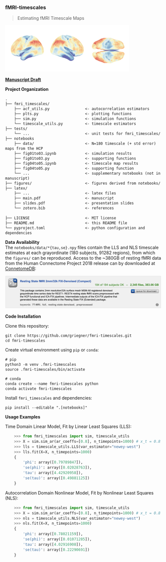 ### fMRI-timescales
> Estimating fMRI Timescale Maps

<img src="./figures/hcp-tstats.png" width="400"/>

**[Manuscript Draft](latex/main.pdf)**  

**Project Organization**
```
.
├── fmri_timescales/
    ├── acf_utils.py                <- autocorrelation estimators
    ├── plts.py                     <- plotting functions
    ├── sim.py                      <- simulation functions
    └── timescale_utils.py          <- timescale estimators
├── tests/
    └── ...                         <- unit tests for fmri_timescales/
├── notebooks
    ├── data/                       <- N=180 timescale (+ std error) maps from the HCP
    ├── fig01to03.ipynb             <- simulation results
    ├── fig01to03.py                <- supporting functions
    ├── fig04to05.ipynb             <- timescale map results
    ├── fig04to05.py                <- supporting function
    └── ...                         <- supplementary notebooks (not in manuscript)
├── figures/                        <- figures derived from notebooks/
├── latex/
    ├── ...                         <- latex files
    ├── main.pdf                    <- manuscript
    ├── slides.pdf                  <- presentation slides
    └── zotero.bib                  <- references 

├── LICENSE                         <- MIT license
├── README.md                       <- this README file
└── pyproject.toml                  <- python configuration and dependencies
```

**Data Availability**  
The `notebooks/data/*{tau,se}.npy` files contain the LLS and NLS timescale estimates at each grayordinate (180 subjects, 91282 regions), from which the `figures/` can be reproduced. Access to the ~380GB of resting fMRI data from the Human Connectome Project 2018 release can by downloaded at [ConnetomeDB](https://db.humanconnectome.org/app/template/Login.vm):

<img src="./figures/hcp-dataset.png" width="800"/>

**Code Installation**  

Clone this repository:
```
git clone https://github.com/griegner/fmri-timescales.git
cd fmri-timescales
```

Create virtual environment using `pip` or `conda`:
```
# pip
python3 -m venv .fmri-timescales
source .fmri-timescales/bin/activate 
```

```
# conda
conda create --name fmri-timescales python
conda activate fmri-timescales
```


Install `fmri_timescales` and dependencies:
```
pip install --editable ".[notebooks]"
```

**Usage Examples**

Time Domain Linear Model, Fit by Linear Least Squares (LLS):
```python
    >>> from fmri_timescales import sim, timescale_utils
    >>> X = sim.sim_ar(ar_coeffs=[0.8], n_timepoints=1000) # x_t = 0.8 x_{t-1} + e_t
    >>> lls = timescale_utils.LLS(var_estimator="newey-west")
    >>> lls.fit(X=X, n_timepoints=1000)
    {
        'phi': array([0.79789847]), 
        'se(phi)': array([0.02028763]), 
        'tau': array([4.42920958]), 
        'se(tau)': array([0.49881125])
    }
```

Autocorrelation Domain Nonlinear Model, Fit by Nonlinear Least Squares (NLS):
```python
    >>> from fmri_timescales import sim, timescale_utils
    >>> X = sim.sim_ar(ar_coeffs=[0.8], n_timepoints=1000) # x_t = 0.8 x_{t-1} + e_t
    >>> nls = timescale_utils.NLS(var_estimator="newey-west")
    >>> nls.fit(X=X, n_timepoints=1000)
    {
        'phi': array([0.78021159]), 
        'se(phi)': array([0.01071285]), 
        'tau': array([4.02916908]), 
        'se(tau)': array([0.22290691])
    }
```